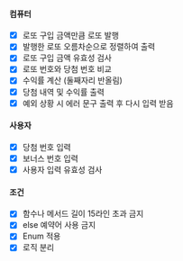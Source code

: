 #### 컴퓨터
* [x] 로또 구입 금액만큼 로또 발행
* [x] 발행한 로또 오름차순으로 정렬하여 출력 
* [x] 로또 구입 금액 유효성 검사
* [x] 로또 번호와 당첨 번호 비교
* [x] 수익률 계산 (둘째자리 반올림)
* [x] 당첨 내역 및 수익률 출력
* [x] 예외 상황 시 에러 문구 출력 후 다시 입력 받음

#### 사용자
* [x] 당첨 번호 입력
* [x] 보너스 번호 입력
* [x] 사용자 입력 유효성 검사

#### 조건
* [x] 함수나 메서드 길이 15라인 초과 금지
* [x] else 예약어 사용 금지
* [x] Enum 적용
* [x] 로직 분리